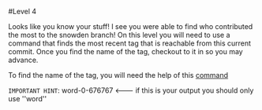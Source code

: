 #Level 4

Looks like you know your stuff!
I see you were able to find who contributed the most to the snowden branch!
On this level you will need to use a command that finds the most recent tag that is reachable from this current commit.
Once you find the name of the tag, checkout to it in so you may advance. 

To find the name of the tag, you will need the help of this [command](http://git-scm.com/docs/git-describe)

``IMPORTANT HINT``: word-0-676767 <--- if this is your output you should only use ''word''
